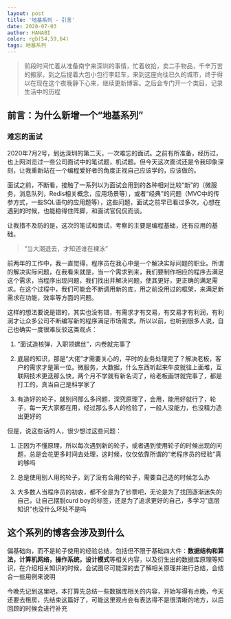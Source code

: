 ```yaml
---
layout: post
title: '地基系列 - 引言'
date: 2020-07-03
author: HANABI
color: rgb(54,59,64)
tags: 地基系列
---
```


> 前段时间忙着从准备南宁来深圳的事情，忙着收拾，卖二手物品，千辛万苦的搬家，到之后提着大包小包行李赶车，来到这座向往已久的城市，终于得以在现在这个夜晚静下心来，继续更新博客。之后会专门开一个类目，记录生活中的历程

## 前言：为什么新增一个“地基系列”

### 难忘的面试

2020年7月2号，到达深圳的第二天，一次难忘的面试。之前有所准备，经历过，也上网浏览过一些公司面试中的笔试题，机试题。但今天这次面试还是令我印象深刻，让我重新站在一个编程爱好者的角度正视自己应该学的，应该做的。

面试之前，不断看，接触了一系列以为面试会用到的各种相对比较“新”的（微服务，消息队列，Redis相关概念，应用场景等），或者“经典”的问题（MVC中的传参方式，一些SQL语句的应用题等），这些问题，面试之前早已看过多次，心想在遇到的时候，也能稳得住阵脚，和面试官侃侃而谈。

让我措不及防的是，这次的笔试和面试，考察的主要是编程基础，还有应用的基础。

> “当大潮退去，才知道谁在裸泳”

前两年的工作中，我一直觉得，程序员在我心中是一个解决实际问题的职业。所谓的解决实际问题，在我看来就是，当一个需求到来，我们要制作相应的程序去满足这个需求，当程序出现问题，我们找出并解决问题，使其更好，更正确的满足需求。在这个过程中，我们可能会不断调用新的库，用之前没用过的框架，来满足新需求在功能，效率等方面的问题。

这样的想法要说是错的，其实也没有错，有需求才有交易，有交易才有利润，有利润才让众多公司不断编写新的程序满足市场需求。所以以前，也听到很多人说，自己也确实一度很难反驳这类观点：

1. “面试造核弹，入职领螺丝”，内卷就完事了

2. 底层的知识，那是“大佬”才需要关心的，平时的业务处理完了？解决老板，客户的需求才是第一位。微服务，大数据，什么东西听起来牛皮就往上面堆，互联网技术更迭那么快，两个月不学就有新名词了，给老板画饼就完事了，都是打工的，真当自己是科学家了

3. 有造好的轮子，就别问那么多问题，深究原理了，会用，能用好就行了，轮子，每一天大家都在用，经过那么多人的检验了，一般人没能力，也没精力造出更好的

但是，说这些话的人，很少想过这些问题：

1.	正因为不懂原理，所以每次遇到新的轮子，或者遇到使用轮子的时候出现的问题，总是会花更多时间去处理，这时候，仅仅依靠所谓的“老程序员的经验”真的够吗

2.	总是使用别人用的轮子，到了没有合用的轮子，需要自己造的时候怎么办

3.	大多数人当程序员的初衷，都不全是为了钞票吧，无论是为了找回逐渐迷失的自己，让自己摆脱curd boy的标签，还是为了追求更好的自己，多学习"底层知识”也没什么坏处不是吗

## 这个系列的博客会涉及到什么

偏基础向，而不是轮子使用的经验总结，包括但不限于基础四大件：**数据结构和算法，计算机网络，操作系统，设计模式**等相关内容，以及衍生出的数据库原理等知识，在介绍相关知识的时候，会试图尽可能深的去了解相关原理并进行总结，会结合一些用例来说明

今晚先记到这里吧，本打算先总结一些数据库相关的内容，开始写得有点晚，今天还要去租房，先结束这篇好了，可能这里观点会有表达得不是很清晰的地方，以后回顾的时候会进行补充